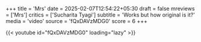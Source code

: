 +++
title = 'Mrs'
date = 2025-02-07T12:54:22+05:30
draft = false
mreviews = ['Mrs']
critics = ['Sucharita Tyagi']
subtitle = 'Works but how original is it?'
media = 'video'
source = 'fQxDAVzMDG0'
score = 6
+++

{{< youtube id="fQxDAVzMDG0" loading="lazy" >}}
